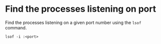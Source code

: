 # Find the processes listening on port

Find the processes listening on a given port number using the `lsof` command.

```
lsof -i :<port>
```
